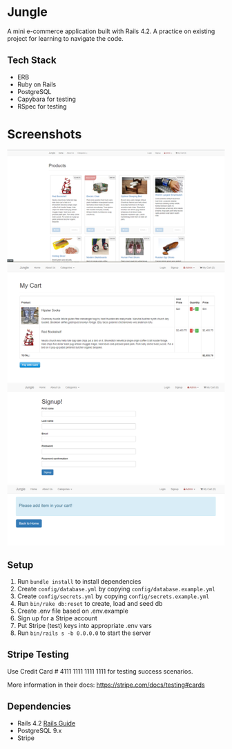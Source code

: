 # Jungle
A mini e-commerce application built with Rails 4.2. A practice on existing project for learning to navigate the code.

##  Tech Stack

  * ERB
  * Ruby on Rails
  * PostgreSQL
  * Capybara for testing
  * RSpec for testing

# Screenshots

  !["screenshot description"](https://github.com/Varsha2629/Jungle-rails/blob/master/public/images/Home-page.png)
  !["screenshot description"](https://github.com/Varsha2629/Jungle-rails/blob/master/public/images/Cart-page.png)
  !["screenshot description"](https://github.com/Varsha2629/Jungle-rails/blob/master/public/images/Signup-page.png)
  !["screenshot description"](https://github.com/Varsha2629/Jungle-rails/blob/master/public/images/Empty-cart.png)

## Setup

1. Run `bundle install` to install dependencies
2. Create `config/database.yml` by copying `config/database.example.yml`
3. Create `config/secrets.yml` by copying `config/secrets.example.yml`
4. Run `bin/rake db:reset` to create, load and seed db
5. Create .env file based on .env.example
6. Sign up for a Stripe account
7. Put Stripe (test) keys into appropriate .env vars
8. Run `bin/rails s -b 0.0.0.0` to start the server

## Stripe Testing

Use Credit Card # 4111 1111 1111 1111 for testing success scenarios.

More information in their docs: <https://stripe.com/docs/testing#cards>

## Dependencies

* Rails 4.2 [Rails Guide](http://guides.rubyonrails.org/v4.2/)
* PostgreSQL 9.x
* Stripe
